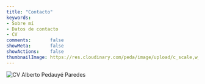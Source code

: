 ```yaml
---
title: "Contacto"
keywords:
- Sobre mí
- Datos de contacto
- CV
comments:       false
showMeta:       false
showActions:    false
thumbnailImage: https://res.cloudinary.com/peda/image/upload/c_scale,w_949/v1512211848/tama%C3%B1ocarnet_dbsm90.png
---
```

![CV Alberto Pedauyé Paredes](http://res.cloudinary.com/peda/image/upload/v1512399139/CV_Alberto_Pedauy%C3%A9_jjk3my.jpg)